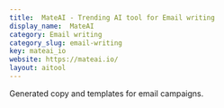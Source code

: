 ```yaml
---
title:  MateAI - Trending AI tool for Email writing
display_name:  MateAI
category: Email writing
category_slug: email-writing
key: mateai_io
website: https://mateai.io/
layout: aitool
---
```


Generated copy and templates for email campaigns.
